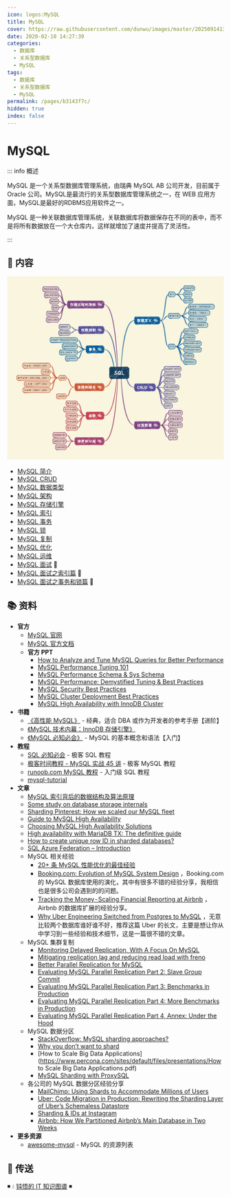 ```yaml
---
icon: logos:MySQL
title: MySQL
cover: https://raw.githubusercontent.com/dunwu/images/master/202509141351123.webp
date: 2020-02-10 14:27:39
categories:
  - 数据库
  - 关系型数据库
  - MySQL
tags:
  - 数据库
  - 关系型数据库
  - MySQL
permalink: /pages/b3143f7c/
hidden: true
index: false
---
```


# MySQL

::: info 概述

MySQL 是一个关系型数据库管理系统，由瑞典 MySQL AB 公司开发，目前属于 Oracle 公司。MySQL是最流行的关系型数据库管理系统之一，在 WEB 应用方面，MySQL是最好的RDBMS应用软件之一。

MySQL 是一种关联数据库管理系统，关联数据库将数据保存在不同的表中，而不是将所有数据放在一个大仓库内，这样就增加了速度并提高了灵活性。

:::

## 📖 内容

![](https://raw.githubusercontent.com/dunwu/images/master/snap/202309212108260.png)

- [MySQL 简介](MySQL_简介.md)
- [MySQL CRUD](MySQL_CRUD.md)
- [MySQL 数据类型](MySQL_数据类型.md)
- [MySQL 架构](MySQL_架构.md)
- [MySQL 存储引擎](MySQL_存储引擎.md)
- [MySQL 索引](MySQL_索引.md)
- [MySQL 事务](MySQL_事务.md)
- [MySQL 锁](MySQL_锁.md)
- [MySQL 复制](MySQL_复制.md)
- [MySQL 优化](MySQL_优化.md)
- [MySQL 运维](MySQL_运维.md)
- [MySQL 面试](MySQL_面试.md) 💯
- [MySQL 面试之索引篇](MySQL_面试_索引.md) 💯
- [MySQL 面试之事务和锁篇](MySQL_面试_事务和锁.md) 💯

## 📚 资料

- **官方**
  - [MySQL 官网](https://www.mysql.com/)
  - [MySQL 官方文档](https://dev.mysql.com/doc/)
  - **官方 PPT**
    - [How to Analyze and Tune MySQL Queries for Better Performance](https://www.mysql.com/cn/why-mysql/presentations/tune-mysql-queries-performance/)
    - [MySQL Performance Tuning 101](https://www.mysql.com/cn/why-mysql/presentations/mysql-performance-tuning101/)
    - [MySQL Performance Schema & Sys Schema](https://www.mysql.com/cn/why-mysql/presentations/mysql-performance-sys-schema/)
    - [MySQL Performance: Demystified Tuning & Best Practices](https://www.mysql.com/cn/why-mysql/presentations/mysql-performance-tuning-best-practices/)
    - [MySQL Security Best Practices](https://www.mysql.com/cn/why-mysql/presentations/mysql-security-best-practices/)
    - [MySQL Cluster Deployment Best Practices](https://www.mysql.com/cn/why-mysql/presentations/mysql-cluster-deployment-best-practices/)
    - [MySQL High Availability with InnoDB Cluster](https://www.mysql.com/cn/why-mysql/presentations/mysql-high-availability-innodb-cluster/)
- **书籍**
  - [《高性能 MySQL》](https://book.douban.com/subject/23008813/) - 经典，适合 DBA 或作为开发者的参考手册【进阶】
  - [《MySQL 技术内幕：InnoDB 存储引擎》](https://book.douban.com/subject/24708143/)
  - [《MySQL 必知必会》](https://book.douban.com/subject/3354490/) - MySQL 的基本概念和语法【入门】
- **教程**
  - [SQL 必知必会](https://time.geekbang.org/column/intro/192) - 极客 SQL 教程
  - [极客时间教程 - MySQL 实战 45 讲](https://time.geekbang.org/column/intro/139) - 极客 MySQL 教程
  - [runoob.com MySQL 教程](http://www.runoob.com/mysql/mysql-tutorial.md) - 入门级 SQL 教程
  - [mysql-tutorial](https://github.com/jaywcjlove/mysql-tutorial)
- **文章**
  - [MySQL 索引背后的数据结构及算法原理](http://blog.codinglabs.org/articles/theory-of-mysql-index.md)
  - [Some study on database storage internals](https://medium.com/@kousiknath/data-structures-database-storage-internals-1f5ed3619d43)
  - [Sharding Pinterest: How we scaled our MySQL fleet](https://medium.com/@Pinterest_Engineering/sharding-pinterest-how-we-scaled-our-mysql-fleet-3f341e96ca6f)
  - [Guide to MySQL High Availability](https://www.mysql.com/cn/why-mysql/white-papers/mysql-guide-to-high-availability-solutions/)
  - [Choosing MySQL High Availability Solutions](https://dzone.com/articles/choosing-mysql-high-availability-solutions)
  - [High availability with MariaDB TX: The definitive guide](https://mariadb.com/sites/default/files/content/Whitepaper_High_availability_with_MariaDB-TX.pdf)
  - [How to create unique row ID in sharded databases?](https://stackoverflow.com/questions/788829/how-to-create-unique-row-id-in-sharded-databases)
  - [SQL Azure Federation – Introduction](http://geekswithblogs.net/shaunxu/archive/2012/01/07/sql-azure-federation-ndash-introduction.aspx)
  - MySQL 相关经验
    - [20+ 条 MySQL 性能优化的最佳经验](https://www.jfox.info/20-tiao-mysql-xing-nen-you-hua-de-zui-jia-jing-yan.html)
    - [Booking.com: Evolution of MySQL System Design](https://www.percona.com/live/mysql-conference-2015/sessions/bookingcom-evolution-mysql-system-design) ，Booking.com 的 MySQL 数据库使用的演化，其中有很多不错的经验分享，我相信也是很多公司会遇到的的问题。
    - [Tracking the Money - Scaling Financial Reporting at Airbnb](https://medium.com/airbnb-engineering/tracking-the-money-scaling-financial-reporting-at-airbnb-6d742b80f040) ，Airbnb 的数据库扩展的经验分享。
    - [Why Uber Engineering Switched from Postgres to MySQL](https://eng.uber.com/mysql-migration/) ，无意比较两个数据库谁好谁不好，推荐这篇 Uber 的长文，主要是想让你从中学习到一些经验和技术细节，这是一篇很不错的文章。
  - MySQL 集群复制
    - [Monitoring Delayed Replication, With A Focus On MySQL](https://engineering.imvu.com/2013/01/09/monitoring-delayed-replication-with-a-focus-on-mysql/)
    - [Mitigating replication lag and reducing read load with freno](https://githubengineering.com/mitigating-replication-lag-and-reducing-read-load-with-freno/)
    - [Better Parallel Replication for MySQL](https://medium.com/booking-com-infrastructure/better-parallel-replication-for-mysql-14e2d7857813)
    - [Evaluating MySQL Parallel Replication Part 2: Slave Group Commit](https://medium.com/booking-com-infrastructure/evaluating-mysql-parallel-replication-part-2-slave-group-commit-459026a141d2)
    - [Evaluating MySQL Parallel Replication Part 3: Benchmarks in Production](https://medium.com/booking-com-infrastructure/evaluating-mysql-parallel-replication-part-3-benchmarks-in-production-db5811058d74)
    - [Evaluating MySQL Parallel Replication Part 4: More Benchmarks in Production](https://medium.com/booking-com-infrastructure/evaluating-mysql-parallel-replication-part-4-more-benchmarks-in-production-49ee255043ab)
    - [Evaluating MySQL Parallel Replication Part 4, Annex: Under the Hood](https://medium.com/booking-com-infrastructure/evaluating-mysql-parallel-replication-part-4-annex-under-the-hood-eb456cf8b2fb)
  - MySQL 数据分区
    - [StackOverflow: MySQL sharding approaches?](https://stackoverflow.com/questions/5541421/mysql-sharding-approaches)
    - [Why you don’t want to shard](https://www.percona.com/blog/2009/08/06/why-you-dont-want-to-shard/)
    - [How to Scale Big Data Applications](https://www.percona.com/sites/default/files/presentations/How to Scale Big Data Applications.pdf)
    - [MySQL Sharding with ProxySQL](https://www.percona.com/blog/2016/08/30/mysql-sharding-with-proxysql/)
  - 各公司的 MySQL 数据分区经验分享
    - [MailChimp: Using Shards to Accommodate Millions of Users](https://devs.mailchimp.com/blog/using-shards-to-accommodate-millions-of-users/)
    - [Uber: Code Migration in Production: Rewriting the Sharding Layer of Uber’s Schemaless Datastore](https://eng.uber.com/schemaless-rewrite/)
    - [Sharding & IDs at Instagram](https://instagram-engineering.com/sharding-ids-at-instagram-1cf5a71e5a5c)
    - [Airbnb: How We Partitioned Airbnb’s Main Database in Two Weeks](https://medium.com/airbnb-engineering/how-we-partitioned-airbnb-s-main-database-in-two-weeks-55f7e006ff21)
- **更多资源**
  - [awesome-mysql](https://github.com/jobbole/awesome-mysql-cn) - MySQL 的资源列表

## 🚪 传送

◾ 💧 [钝悟的 IT 知识图谱](https://dunwu.github.io/waterdrop/) ◾